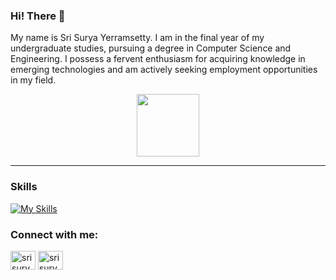 ### Hi! There 👋
My name is Sri Surya Yerramsetty. I am in the final year of my undergraduate studies, pursuing a degree in Computer Science and Engineering. I possess a fervent enthusiasm for acquiring knowledge in emerging technologies and am actively seeking employment opportunities in my field.

<style>
  #header{
    float : 'right'
  }
</style>
<div id="header" align="center">
  <img src="https://media.giphy.com/media/M9gbBd9nbDrOTu1Mqx/giphy.gif" width="100"/>
</div>

***
### Skills
[![My Skills](https://skillicons.dev/icons?i=html,css,js,ts,mongodb,express,react,nodejs&theme=light)]()

<h3 align="left">Connect with me:</h3>

<p align="left">
<a href="https://www.linkedin.com/in/sri-surya-yerramsetty-dev/" target="_blank"><img align="center" src="https://raw.githubusercontent.com/rahuldkjain/github-profile-readme-generator/master/src/images/icons/Social/linked-in-alt.svg" alt="srisurya" height="30" width="40" /></a>
<a href="https://www.instagram.com/sri_surya_yerramsetty/" target="_blank"><img align="center" src="https://raw.githubusercontent.com/rahuldkjain/github-profile-readme-generator/master/src/images/icons/Social/instagram.svg" alt="srisurya" height="30" width="40" /></a>
</p>


